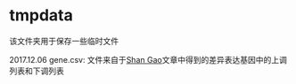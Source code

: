 # tmpdata

该文件夹用于保存一些临时文件

2017.12.06
gene.csv: 文件来自于[Shan Gao](http://dx.doi.org/10.1101/099929)文章中得到的差异表达基因中的上调列表和下调列表
